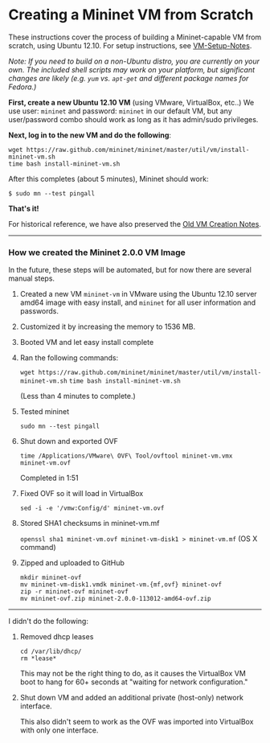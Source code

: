 Creating a Mininet VM from Scratch
===================================

These instructions cover the process of building a Mininet-capable VM from scratch, using Ubuntu 12.10. For setup instructions, see [VM-Setup-Notes](VM-Setup-Notes).

_Note: If you need to build on a non-Ubuntu distro, you are currently on your own. The included shell scripts may work on your platform, but significant changes are likely (e.g. `yum` vs. `apt-get` and different package names for Fedora.)_

**First, create a new Ubuntu 12.10 VM** (using VMware, VirtualBox, etc..) We use user: `mininet` and password: `mininet` in our default VM, but any user/password combo should work as long as it has admin/sudo privileges.

**Next, log in to the new VM and do the following**:

    wget https://raw.github.com/mininet/mininet/master/util/vm/install-mininet-vm.sh
    time bash install-mininet-vm.sh

After this completes (about 5 minutes), Mininet should work:

    $ sudo mn --test pingall

**That's it!**

For historical reference, we have also preserved the [Old VM Creation Notes](Old-VM-Creation-Notes).


***

### How we created the Mininet 2.0.0 VM Image

In the future, these steps will be automated, but for now there are several manual steps.

1. Created a new VM `mininet-vm` in VMware using the Ubuntu 12.10 server amd64 image with easy install, and `mininet` for all user information and passwords.

2. Customized it by increasing the memory to 1536 MB.

3. Booted VM and let easy install complete

4. Ran the following commands:

    `wget https://raw.github.com/mininet/mininet/master/util/vm/install-mininet-vm.sh`
    `time bash install-mininet-vm.sh`

    (Less than 4 minutes to complete.)

5. Tested mininet

    `sudo mn --test pingall`

6. Shut down and exported OVF

    `time /Applications/VMware\ OVF\ Tool/ovftool mininet-vm.vmx mininet-vm.ovf`

   Completed in 1:51

7. Fixed OVF so it will load in VirtualBox

    `sed -i -e '/vmw:Config/d' mininet-vm.ovf`

8. Stored SHA1 checksums in mininet-vm.mf

    `openssl sha1 mininet-vm.ovf mininet-vm-disk1 > mininet-vm.mf` (OS X command)

9. Zipped and uploaded to GitHub

    `mkdir mininet-ovf`  
    `mv mininet-vm-disk1.vmdk mininet-vm.{mf,ovf} mininet-ovf`  
    `zip -r mininet-ovf mininet-ovf`  
    `mv mininet-ovf.zip mininet-2.0.0-113012-amd64-ovf.zip`

----

I didn't do the following:

1. Removed dhcp leases

    `cd /var/lib/dhcp/`  
    `rm *lease*`

   This may not be the right thing to do, as it causes the VirtualBox VM boot to hang
   for 60+ seconds at "waiting for network configuration."

2. Shut down VM and added an additional private (host-only) network interface.

   This also didn't seem to work as the OVF was imported into VirtualBox with only one interface.

